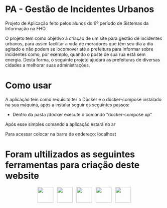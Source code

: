 # PA - Gestão de Incidentes Urbanos 

Projeto de Aplicação feito pelos alunos do 6º período de Sistemas da Informação na FHO

O projeto tem como objetivo a criação de um site para gestão de incidentes urbanos, para assim facilitar a vida de moradores que têm seu dia a dia agitado e não podem se locomover até a prefeitura para informar  sobre incidentes como, por exemplo, quando o poste de sua rua está sem energia. Desta forma, o seguinte projeto ajudará as prefeituras de diversas cidades a melhorar suas administrações.


# Como usar

A aplicação tem como requisito ter o Docker e o docker-compose instalado na sua máquina,
após a instalar seguir os seguintes passos:

- Dentro da pasta /docker execute o comando "docker-compose up"

Após esse simples comando a aplicação estará no ar

Para acessar colocar na barra de endereço: localhost


# Foram ultilizados as seguintes ferramentas para criação deste website

<div>
 <center>
      <img href="" src="https://cdn-icons-png.flaticon.com/512/919/919830.png" style="width: 50px; height: 50px">
      &nbsp;
      <img href="" src="https://cdn-icons-png.flaticon.com/512/1051/1051277.png" style="width: 50px; height: 50px">
       &nbsp;
      <img href="" src="https://cdn-icons-png.flaticon.com/512/732/732190.png" style="width: 50px; height: 50px">
      &nbsp;
     <img href="" src="https://cdn-icons-png.flaticon.com/512/5968/5968292.png" style="width: 50px; height: 50px">
      &nbsp;
     <img href="" src="https://cdn-icons-png.flaticon.com/512/919/919853.png" style="width: 50px; height: 50px">
  
   </center>
</div>
<br>





